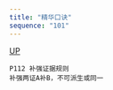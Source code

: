 ```yaml
---
title: "精华口诀"
sequence: "101"
---
```


[UP](/law/criminal-procedure-law-index.html)

```text
P112 补强证据规则
补强两证A补B，不可派生或同一
```
